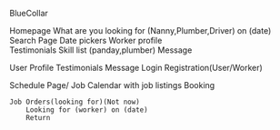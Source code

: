 BlueCollar 


Homepage
	What are you looking for (Nanny,Plumber,Driver) on (date)
Search Page
	Date pickers
Worker profile	
	Testimonials
	Skill list (panday,plumber)
	Message
	

	
User Profile
	Testimonials
	Message
Login
Registration(User/Worker)
	
Schedule Page/ Job
	Calendar with job listings
	Booking
	
	Job Orders(looking for)(Not now)
		Looking for (worker) on (date)
		Return
	

